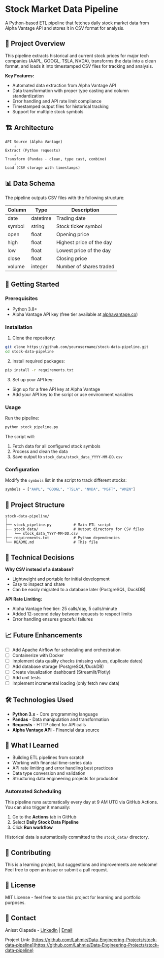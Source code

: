 # Stock Market Data Pipeline

A Python-based ETL pipeline that fetches daily stock market data from Alpha Vantage API and stores it in CSV format for analysis.

## 🎯 Project Overview

This pipeline extracts historical and current stock prices for major tech companies (AAPL, GOOGL, TSLA, NVDA), transforms the data into a clean format, and loads it into timestamped CSV files for tracking and analysis.

**Key Features:**
- Automated data extraction from Alpha Vantage API
- Data transformation with proper type casting and column standardization
- Error handling and API rate limit compliance
- Timestamped output files for historical tracking
- Support for multiple stock symbols

## 🏗️ Architecture

```
API Source (Alpha Vantage) 
    ↓
Extract (Python requests)
    ↓
Transform (Pandas - clean, type cast, combine)
    ↓
Load (CSV storage with timestamps)
```

## 📊 Data Schema

The pipeline outputs CSV files with the following structure:

| Column | Type | Description |
|--------|------|-------------|
| date | datetime | Trading date |
| symbol | string | Stock ticker symbol |
| open | float | Opening price |
| high | float | Highest price of the day |
| low | float | Lowest price of the day |
| close | float | Closing price |
| volume | integer | Number of shares traded |

## 🚀 Getting Started

### Prerequisites
- Python 3.8+
- Alpha Vantage API key (free tier available at [alphavantage.co](https://www.alphavantage.co/support/#api-key))

### Installation

1. Clone the repository:
```bash
git clone https://github.com/yourusername/stock-data-pipeline.git
cd stock-data-pipeline
```

2. Install required packages:
```bash
pip install -r requirements.txt
```

3. Set up your API key:
- Sign up for a free API key at Alpha Vantage
- Add your API key to the script or use environment variables

### Usage

Run the pipeline:
```bash
python stock_pipeline.py
```

The script will:
1. Fetch data for all configured stock symbols
2. Process and clean the data
3. Save output to `stock_data/stock_data_YYYY-MM-DD.csv`

### Configuration

Modify the `symbols` list in the script to track different stocks:
```python
symbols = ["AAPL", "GOOGL", "TSLA", "NVDA", "MSFT", "AMZN"]
```

## 📁 Project Structure

```
stock-data-pipeline/
│
├── stock_pipeline.py          # Main ETL script
├── stock_data/                # Output directory for CSV files
│   └── stock_data_YYYY-MM-DD.csv
├── requirements.txt           # Python dependencies
└── README.md                  # This file
```

## 🔧 Technical Decisions

**Why CSV instead of a database?**
- Lightweight and portable for initial development
- Easy to inspect and share
- Can be easily migrated to a database later (PostgreSQL, DuckDB)

**API Rate Limiting:**
- Alpha Vantage free tier: 25 calls/day, 5 calls/minute
- Added 12-second delay between requests to respect limits
- Error handling ensures graceful failures

## 📈 Future Enhancements

- [ ] Add Apache Airflow for scheduling and orchestration
- [ ] Containerize with Docker
- [ ] Implement data quality checks (missing values, duplicate dates)
- [ ] Add database storage (PostgreSQL/DuckDB)
- [ ] Create visualization dashboard (Streamlit/Plotly)
- [ ] Add unit tests
- [ ] Implement incremental loading (only fetch new data)

## 🛠️ Technologies Used

- **Python 3.x** - Core programming language
- **Pandas** - Data manipulation and transformation
- **Requests** - HTTP client for API calls
- **Alpha Vantage API** - Financial data source

## 📝 What I Learned

- Building ETL pipelines from scratch
- Working with financial time-series data
- API rate limiting and error handling best practices
- Data type conversion and validation
- Structuring data engineering projects for production


### Automated Scheduling

This pipeline runs automatically every day at 9 AM UTC via GitHub Actions. You can also trigger it manually:

1. Go to the **Actions** tab in GitHub
2. Select **Daily Stock Data Pipeline**
3. Click **Run workflow**

Historical data is automatically committed to the `stock_data/` directory.

## 🤝 Contributing

This is a learning project, but suggestions and improvements are welcome! Feel free to open an issue or submit a pull request.

## 📄 License

MIT License - feel free to use this project for learning and portfolio purposes.

## 👤 Contact

Anisat Olapade - [LinkedIn](https://www.linkedin.com/in/anisat-olapade/) | [Email](mailto:anisatolapade@gmail.com)

Project Link: [https://github.com/Lahmie/Data-Engineering-Projects/stock-data-pipeline](https://github.com/Lahmie/Data-Engineering-Projects/stock-data-pipeline)